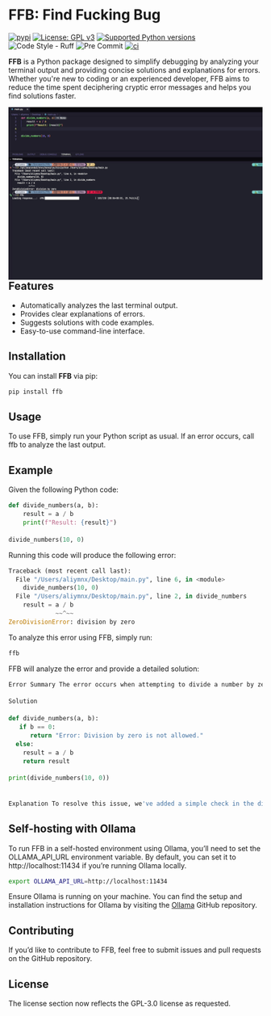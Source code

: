 # FFB: Find Fucking Bug
[![pypi](https://img.shields.io/pypi/v/ffb.svg?style=for-the-badge)](https://pypi.python.org/pypi/ffb)
[![License: GPL v3](https://img.shields.io/badge/License-GPLv3-blue.svg?style=for-the-badge)](https://www.gnu.org/licenses/gpl-3.0)
<a href="https://pypi.org/project/ffb" target="_blank">
    <img src="https://img.shields.io/pypi/pyversions/ffb.svg?style=for-the-badge" alt="Supported Python versions">
</a>
![Code Style - Ruff](https://img.shields.io/badge/code%20style-ruff-30173D.svg?style=for-the-badge)
![Pre Commit](https://img.shields.io/badge/pre--commit-enabled-brightgreen?logo=pre-commit&logoColor=white&style=for-the-badge)
[![ci](https://github.com/find-fucking-bug/ffb/workflows/CI/badge.svg?style=for-the-badge)](https://github.com/find-fucking-bug/ffb/actions?query=workflow:CI)

**FFB** is a Python package designed to simplify debugging by analyzing your terminal output and providing concise solutions and explanations for errors. Whether you're new to coding or an experienced developer, FFB aims to reduce the time spent deciphering cryptic error messages and helps you find solutions faster.

</hr>
<img align="left"  src="https://github.com/find-fucking-bug/ffb/blob/ffb-3/images/ffb.gif?raw=true">
</hr>


## Features

- Automatically analyzes the last terminal output.
- Provides clear explanations of errors.
- Suggests solutions with code examples.
- Easy-to-use command-line interface.

## Installation

You can install **FFB** via pip:

```bash
pip install ffb
```
## Usage

To use FFB, simply run your Python script as usual. If an error occurs, call ffb to analyze the last output.

## Example
Given the following Python code:

```python
def divide_numbers(a, b):
    result = a / b
    print(f"Result: {result}")

divide_numbers(10, 0)
```

Running this code will produce the following error:

```python
Traceback (most recent call last):
  File "/Users/aliymnx/Desktop/main.py", line 6, in <module>
    divide_numbers(10, 0)
  File "/Users/aliymnx/Desktop/main.py", line 2, in divide_numbers
    result = a / b
             ~~^~~
ZeroDivisionError: division by zero
```

To analyze this error using FFB, simply run:

```bash
ffb
```

FFB will analyze the error and provide a detailed solution:

```python
Error Summary The error occurs when attempting to divide a number by zero, which is undefined.

Solution

def divide_numbers(a, b):
   if b == 0:
      return "Error: Division by zero is not allowed."
  else:
    result = a / b
    return result

print(divide_numbers(10, 0))


Explanation To resolve this issue, we've added a simple check in the divide_numbers function to ensure that the divisor (b) is not zero. If it is zero, the function returns an error message instead of attempting the division, thus preventing the ZeroDivisionError.
```

## Self-hosting with Ollama

To run FFB in a self-hosted environment using Ollama, you’ll need to set the OLLAMA_API_URL environment variable. By default, you can set it to http://localhost:11434 if you’re running Ollama locally.

```bash
export OLLAMA_API_URL=http://localhost:11434
```
Ensure Ollama is running on your machine. You can find the setup and installation instructions for Ollama by visiting the [Ollama](https://ollama.com/) GitHub repository.

## Contributing

If you’d like to contribute to FFB, feel free to submit issues and pull requests on the GitHub repository.

## License
The license section now reflects the GPL-3.0 license as requested.
